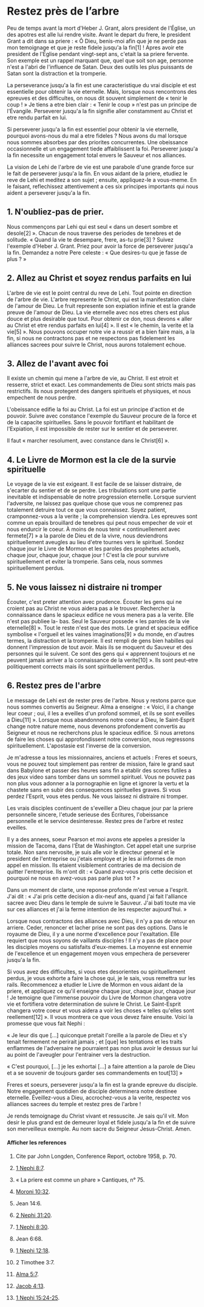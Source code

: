 # Restez près de l’arbre

Peu de temps avant la mort d'Heber J. Grant, alors president de l'Église, un
des apotres est alle lui rendre visite. Avant le depart du frere, le president
Grant a dit dans sa priere : « Ô Dieu, benis-moi afin que je ne perde pas mon
temoignage et que je reste fidele jusqu'a la fin[1] ! Apres avoir ete
president de l'Église pendant vingt-sept ans, c'etait la sa priere fervente.
Son exemple est un rappel marquant que, quel que soit son age, personne n'est
a l'abri de l'influence de Satan. Deux des outils les plus puissants de Satan
sont la distraction et la tromperie.

La perseverance jusqu'a la fin est une caracteristique du vrai disciple et est
essentielle pour obtenir la vie eternelle. Mais, lorsque nous rencontrons des
epreuves et des difficultes, on nous dit souvent simplement de « tenir le coup
! » Je tiens a etre bien clair : « Tenir le coup » n'est pas un principe de
l'Évangile. Perseverer jusqu'a la fin signifie aller constamment au Christ et
etre rendu parfait en lui.

Si perseverer jusqu'a la fin est essentiel pour obtenir la vie eternelle,
pourquoi avons-nous du mal a etre fideles ? Nous avons du mal lorsque nous
sommes absorbes par des priorites concurrentes. Une obeissance occasionnelle
et un engagement tiede affaiblissent la foi. Perseverer jusqu'a la fin
necessite un engagement total envers le Sauveur et nos alliances.

La vision de Lehi de l'arbre de vie est une parabole d'une grande force sur le
fait de perseverer jusqu'a la fin. En vous aidant de la priere, etudiez le
reve de Lehi et meditez a son sujet ; ensuite, appliquez-le a vous-meme. En le
faisant, reflechissez attentivement a ces six principes importants qui nous
aident a perseverer jusqu'a la fin.

## 1\. N'oubliez-pas de prier.

Nous commençons par Lehi qui est seul « dans un desert sombre et desole[2] ».
Chacun de nous traverse des periodes de tenebres et de solitude. « Quand la
vie te desempare, frere, as-tu prie[3] ? Suivez l'exemple d'Heber J. Grant.
Priez pour avoir la force de perseverer jusqu'a la fin. Demandez a notre Pere
celeste : « Que desires-tu que je fasse de plus ? »

## 2\. Allez au Christ et soyez rendus parfaits en lui

L'arbre de vie est le point central du reve de Lehi. Tout pointe en direction
de l'arbre de vie. L'arbre represente le Christ, qui est la manifestation
claire de l'amour de Dieu. Le fruit represente son expiation infinie et est la
grande preuve de l'amour de Dieu. La vie eternelle avec nos etres chers est
plus douce et plus desirable que tout. Pour obtenir ce don, nous devons «
aller au Christ et etre rendus parfaits en lui[4] ». Il est « le chemin, la
verite et la vie[5] ». Nous pouvons occuper notre vie a reussir et a bien
faire mais, a la fin, si nous ne contractons pas et ne respectons pas
fidelement les alliances sacrees pour suivre le Christ, nous aurons totalement
echoue.

## 3\. Allez de l'avant avec foi

Il existe un chemin qui mene a l'arbre de vie, au Christ. Il est etroit et
resserre, strict et exact. Les commandements de Dieu sont stricts mais pas
restrictifs. Ils nous protegent des dangers spirituels et physiques, et nous
empechent de nous perdre.

L'obeissance edifie la foi au Christ. La foi est un principe d'action et de
pouvoir. Suivre avec constance l'exemple du Sauveur procure de la force et de
la capacite spirituelles. Sans le pouvoir fortifiant et habilitant de
l'Expiation, il est impossible de rester sur le sentier et de perseverer.

Il faut « marcher resolument, avec constance dans le Christ[6] ».

## 4\. Le Livre de Mormon est la cle de la survie spirituelle

Le voyage de la vie est exigeant. Il est facile de se laisser distraire, de
s'ecarter du sentier et de se perdre. Les tribulations sont une partie
inevitable et indispensable de notre progression eternelle. Lorsque survient
l'adversite, ne laissez pas quelque chose que vous ne comprenez pas totalement
detruire tout ce que vous connaissez. Soyez patient, cramponnez-vous a la
verite ; la comprehension viendra. Les epreuves sont comme un epais brouillard
de tenebres qui peut nous empecher de voir et nous endurcir le coeur. À moins
de nous tenir « continuellement avec fermete[7] » a la parole de Dieu et de la
vivre, nous deviendrons spirituellement aveugles au lieu d'etre tournes vers
le spirituel. Sondez chaque jour le Livre de Mormon et les paroles des
prophetes actuels, chaque jour, chaque jour, chaque jour ! C'est la cle pour
survivre spirituellement et eviter la tromperie. Sans cela, nous sommes
spirituellement perdus.

## 5\. Ne vous laissez ni distraire ni tromper

Écouter, c'est preter attention avec prudence. Écouter les gens qui ne croient
pas au Christ ne vous aidera pas a le trouver. Rechercher la connaissance dans
le spacieux edifice ne vous menera pas a la verite. Elle n'est pas publiee la-
bas. Seul le Sauveur possede « les paroles de la vie eternelle[8] ». Tout le
reste n'est que des mots. Le grand et spacieux edifice symbolise « l'orgueil
et les vaines imaginations[9] » du monde, en d'autres termes, la distraction
et la tromperie. Il est rempli de gens bien habilles qui donnent l'impression
de tout avoir. Mais ils se moquent du Sauveur et des personnes qui le suivent.
Ce sont des gens qui « apprennent toujours et ne peuvent jamais arriver a la
connaissance de la verite[10] ». Ils sont peut-etre politiquement corrects
mais ils sont spirituellement perdus.

## 6\. Restez pres de l'arbre

Le message de Lehi est de rester pres de l'arbre. Nous y restons parce que
nous sommes convertis au Seigneur. Alma a enseigne : « Voici, il a change leur
coeur ; oui, il les a eveilles d'un profond sommeil, et ils se sont eveilles a
Dieu[11] ». Lorsque nous abandonnons notre coeur a Dieu, le Saint-Esprit
change notre nature meme, nous devenons profondement convertis au Seigneur et
nous ne recherchons plus le spacieux edifice. Si nous arretons de faire les
choses qui approfondissent notre conversion, nous regressons spirituellement.
L'apostasie est l'inverse de la conversion.

Je m'adresse a tous les missionnaires, anciens et actuels : Freres et soeurs,
vous ne pouvez tout simplement pas rentrer de mission, faire le grand saut
dans Babylone et passer des heures sans fin a etablir des scores futiles a des
jeux video sans tomber dans un sommeil spirituel. Vous ne pouvez pas non plus
vous adonner a la pornographie en ligne et ignorer la vertu et la chastete
sans en subir des consequences spirituelles graves. Si vous perdez l'Esprit,
vous etes perdus. Ne vous laissez ni distraire ni tromper.

Les vrais disciples continuent de s'eveiller a Dieu chaque jour par la priere
personnelle sincere, l'etude serieuse des Écritures, l'obeissance personnelle
et le service desinteresse. Restez pres de l'arbre et restez eveilles.

Il y a des annees, soeur Pearson et moi avons ete appeles a presider la
mission de Tacoma, dans l'État de Washington. Cet appel etait une surprise
totale. Non sans nervosite, je suis alle voir le directeur general et le
president de l'entreprise ou j'etais employe et je les ai informes de mon
appel en mission. Ils etaient visiblement contraries de ma decision de quitter
l'entreprise. Ils m'ont dit : « Quand avez-vous pris cette decision et
pourquoi ne nous en avez-vous pas parle plus tot ? »

Dans un moment de clarte, une reponse profonde m'est venue a l'esprit. J'ai
dit : « J'ai pris cette decision a dix-neuf ans, quand j'ai fait l'alliance
sacree avec Dieu dans le temple de suivre le Sauveur. J'ai bati toute ma vie
sur ces alliances et j'ai la ferme intention de les respecter aujourd'hui. »

Lorsque nous contractons des alliances avec Dieu, il n'y a pas de retour en
arriere. Ceder, renoncer et lacher prise ne sont pas des options. Dans le
royaume de Dieu, il y a une norme d'excellence pour l'exaltation. Elle
requiert que nous soyons de vaillants disciples ! Il n'y a pas de place pour
les disciples moyens ou satisfaits d'eux-memes. La moyenne est ennemie de
l'excellence et un engagement moyen vous empechera de perseverer jusqu'a la
fin.

Si vous avez des difficultes, si vous etes desorientes ou spirituellement
perdus, je vous exhorte a faire la chose qui, je le sais, vous remettra sur
les rails. Recommencez a etudier le Livre de Mormon en vous aidant de la
priere, et appliquez ce qu'il enseigne chaque jour, chaque jour, chaque jour !
Je temoigne que l'immense pouvoir du Livre de Mormon changera votre vie et
fortifiera votre determination de suivre le Christ. Le Saint-Esprit changera
votre coeur et vous aidera a voir les choses « telles qu'elles sont
reellement[12] ». Il vous montrera ce que vous devez faire ensuite. Voici la
promesse que vous fait Nephi :

« Je leur dis que [...] quiconque pretait l'oreille a la parole de Dieu et s'y
tenait fermement ne perirait jamais ; et [que] les tentations et les traits
enflammes de l'adversaire ne pourraient pas non plus avoir le dessus sur lui
au point de l'aveugler pour l'entrainer vers la destruction.

« C'est pourquoi, [...] je les exhortai [...] a faire attention a la parole de
Dieu et a se souvenir de toujours garder ses commandements en tout[13] »

Freres et soeurs, perseverer jusqu'a la fin est la grande epreuve du disciple.
Notre engagement quotidien de disciple determinera notre destinee eternelle.
Éveillez-vous a Dieu, accrochez-vous a la verite, respectez vos alliances
sacrees du temple et restez pres de l'arbre !

Je rends temoignage du Christ vivant et ressuscite. Je sais qu'il vit. Mon
desir le plus grand est de demeurer loyal et fidele jusqu'a la fin et de
suivre son merveilleux exemple. Au nom sacre du Seigneur Jesus-Christ. Amen.

#### Afficher les references

  1.  Cite par John Longden, Conference Report, octobre 1958, p. 70.

  2.  [1 Nephi 8:7](https://www.lds.org/scriptures/bofm/1-ne/8.7?lang=fra#6).

  3.  « La priere est comme un phare » Cantiques, n° 75.

  4.  [Moroni 10:32](https://www.lds.org/scriptures/bofm/moro/10.32?lang=fra#31).

  5.  Jean 14:6.

  6.  [2 Nephi 31:20](https://www.lds.org/scriptures/bofm/2-ne/31.20?lang=fra#19).

  7.  [1 Nephi 8:30](https://www.lds.org/scriptures/bofm/1-ne/8.30?lang=fra#29).

  8.  Jean 6:68.

  9.  [1 Nephi 12:18](https://www.lds.org/scriptures/bofm/1-ne/12.18?lang=fra#17).

  10.  2 Timothee 3:7.

  11.  [Alma 5:7](https://www.lds.org/scriptures/bofm/alma/5.7?lang=fra#6).

  12.  [Jacob 4:13](https://www.lds.org/scriptures/bofm/jacob/4.13?lang=fra#12).

  13.  [1 Nephi 15:24-25](https://www.lds.org/scriptures/bofm/1-ne/15.24-25?lang=fra#23).

